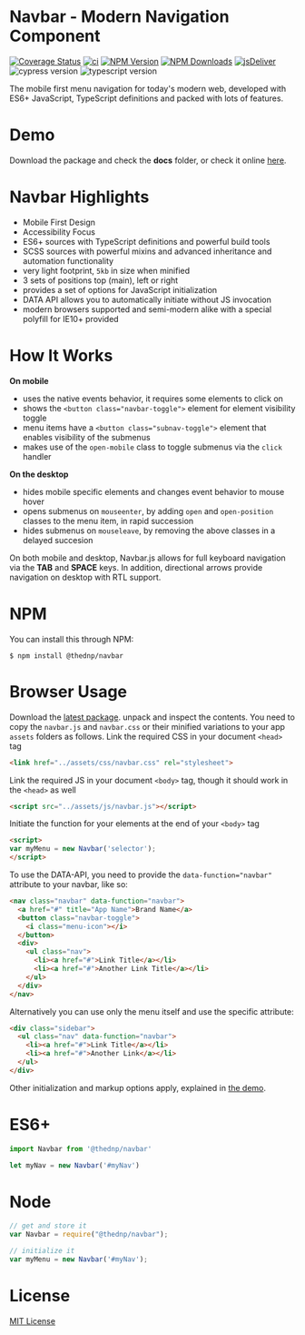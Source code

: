 
# Navbar - Modern Navigation Component
[![Coverage Status](https://coveralls.io/repos/github/thednp/navbar/badge.svg)](https://coveralls.io/github/thednp/navbar)
[![ci](https://github.com/thednp/navbar/actions/workflows/ci.yml/badge.svg)](https://github.com/thednp/navbar/actions/workflows/ci.yml)
[![NPM Version](https://img.shields.io/npm/v/@thednp/navbar.svg)](https://www.npmjs.com/package/@thednp/navbar)
[![NPM Downloads](https://img.shields.io/npm/dm/@thednp/navbar.svg)](http://npm-stat.com/charts.html?package=@thednp/navbar)
[![jsDeliver](https://data.jsdelivr.com/v1/package/npm/@thednp/navbar/badge)](https://www.jsdelivr.com/package/npm/@thednp/navbar)
![cypress version](https://img.shields.io/badge/cypress-9.7.0-brightgreen)
![typescript version](https://img.shields.io/badge/typescript-4.5.2-brightgreen)

The mobile first menu navigation for today's modern web, developed with ES6+ JavaScript, TypeScript definitions and packed with lots of features.


# Demo
Download the package and check the **docs** folder, or check it online [here](http://thednp.github.io/navbar).

# Navbar Highlights
* Mobile First Design
* Accessibility Focus
* ES6+ sources with TypeScript definitions and powerful build tools
* SCSS sources with powerful mixins and advanced inheritance and automation functionality
* very light footprint, `5kb` in size when minified
* 3 sets of positions top (main), left or right
* provides a set of options for JavaScript initialization
* DATA API allows you to automatically initiate without JS invocation
* modern browsers supported and semi-modern alike with a special polyfill for IE10+ provided

# How It Works
**On mobile**
  * uses the native events behavior, it requires some elements to click on
  * shows the `<button class="navbar-toggle">` element for element visibility toggle
  * menu items have a `<button class="subnav-toggle">` element that enables visibility of the submenus
  * makes use of the `open-mobile` class to toggle submenus via the `click` handler</li>

**On the desktop**
  * hides mobile specific elements and changes event behavior to mouse hover
  * opens submenus on `mouseenter`, by adding `open` and `open-position` classes to the menu item, in rapid succession</li>
  * hides submenus on `mouseleave`, by removing the above classes in a delayed succesion</li>

On both mobile and desktop, Navbar.js allows for full keyboard navigation via the **TAB** and **SPACE** keys. In addition, directional arrows provide navigation on desktop with RTL support.

# NPM
You can install this through NPM:

```
$ npm install @thednp/navbar
```

# Browser Usage
Download the [latest package](https://github.com/thednp/navbar/archive/master.zip). unpack and inspect the contents. You need to copy the `navbar.js` and `navbar.css` or their minified variations to your app `assets` folders as follows.
Link the required CSS in your document `<head>` tag
```html
<link href="../assets/css/navbar.css" rel="stylesheet">
```

Link the required JS in your document  `<body>` tag, though it should work in the `<head>` as well
```html
<script src="../assets/js/navbar.js"></script>
```

Initiate the function for your elements at the end of your `<body>` tag
```html
<script>
var myMenu = new Navbar('selector');
</script>
```

To use the DATA-API, you need to provide the `data-function="navbar"` attribute to your navbar, like so:
```html
<nav class="navbar" data-function="navbar">
  <a href="#" title="App Name">Brand Name</a>
  <button class="navbar-toggle">
    <i class="menu-icon"></i>
  </button>
  <div>
    <ul class="nav">
      <li><a href="#">Link Title</a></li>
      <li><a href="#">Another Link Title</a></li>
    </ul>
  </div>
</nav>
```

Alternatively you can use only the menu itself and use the specific attribute:

```html
<div class="sidebar">
  <ul class="nav" data-function="navbar">
    <li><a href="#">Link Title</a></li>
    <li><a href="#">Another Link</a></li>
  </ul>
</div>
```

Other initialization and markup options apply, explained in [the demo](http://thednp.github.io/navbar/).


# ES6+
```javascript
import Navbar from '@thednp/navbar'

let myNav = new Navbar('#myNav')
```

# Node
```javascript
// get and store it
var Navbar = require("@thednp/navbar");

// initialize it
var myMenu = new Navbar('#myNav');
```


# License
[MIT License](https://github.com/thednp/navbar.js/blob/master/LICENSE)
